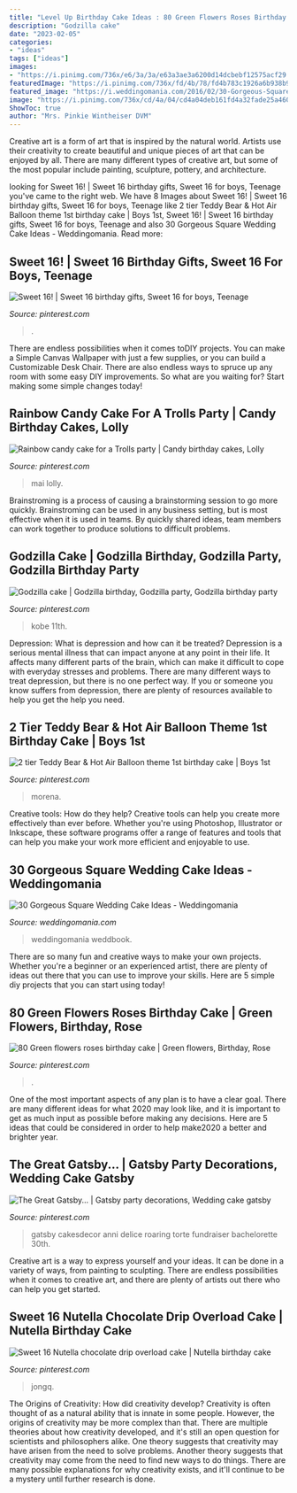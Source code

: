 ```yaml
---
title: "Level Up Birthday Cake Ideas : 80 Green Flowers Roses Birthday Cake"
description: "Godzilla cake"
date: "2023-02-05"
categories:
- "ideas"
tags: ["ideas"]
images:
- "https://i.pinimg.com/736x/e6/3a/3a/e63a3ae3a6200d14dcbebf12575acf29.jpg"
featuredImage: "https://i.pinimg.com/736x/fd/4b/78/fd4b783c1926a6b938b91eaba9e60c7e.jpg"
featured_image: "https://i.weddingomania.com/2016/02/30-Gorgeous-Square-Wedding-Cake-Ideas-25.jpg"
image: "https://i.pinimg.com/736x/cd/4a/04/cd4a04deb161fd4a32fade25a4604106.jpg"
ShowToc: true
author: "Mrs. Pinkie Wintheiser DVM"
---
```



Creative art is a form of art that is inspired by the natural world. Artists use their creativity to create beautiful and unique pieces of art that can be enjoyed by all. There are many different types of creative art, but some of the most popular include painting, sculpture, pottery, and architecture.

	

		
looking for Sweet 16! | Sweet 16 birthday gifts, Sweet 16 for boys, Teenage you've came to the right web. We have 8 Images about Sweet 16! | Sweet 16 birthday gifts, Sweet 16 for boys, Teenage like 2 tier Teddy Bear &amp; Hot Air Balloon theme 1st birthday cake | Boys 1st, Sweet 16! | Sweet 16 birthday gifts, Sweet 16 for boys, Teenage and also 30 Gorgeous Square Wedding Cake Ideas - Weddingomania. Read more:
		
    
## Sweet 16! | Sweet 16 Birthday Gifts, Sweet 16 For Boys, Teenage

<img loading=lazy src="https://i.pinimg.com/736x/fd/4b/78/fd4b783c1926a6b938b91eaba9e60c7e.jpg" onerror="this.onerror=null;this.src='https://tse2.mm.bing.net/th?id=OIP.y3iuFIzaoyOmBN3e7MLIWwHaNL&amp;pid=15.1';" alt="Sweet 16! | Sweet 16 birthday gifts, Sweet 16 for boys, Teenage">

_Source: pinterest.com_

>. 

	

There are endless possibilities when it comes toDIY projects. You can make a Simple Canvas Wallpaper with just a few supplies, or you can build a Customizable Desk Chair. There are also endless ways to spruce up any room with some easy DIY improvements. So what are you waiting for? Start making some simple changes today!

    
## Rainbow Candy Cake For A Trolls Party | Candy Birthday Cakes, Lolly

<img loading=lazy src="https://i.pinimg.com/736x/cd/4a/04/cd4a04deb161fd4a32fade25a4604106.jpg" onerror="this.onerror=null;this.src='https://tse4.mm.bing.net/th?id=OIP.cEY9hnMzY3q5hG1y0RXbIAHaJ3&amp;pid=15.1';" alt="Rainbow candy cake for a Trolls party | Candy birthday cakes, Lolly">

_Source: pinterest.com_

>mai lolly. 

	

Brainstroming is a process of causing a brainstorming session to go more quickly. Brainstroming can be used in any business setting, but is most effective when it is used in teams. By quickly shared ideas, team members can work together to produce solutions to difficult problems.

    
## Godzilla Cake | Godzilla Birthday, Godzilla Party, Godzilla Birthday Party

<img loading=lazy src="https://i.pinimg.com/736x/21/96/9e/21969e8a2ed068b1da91db613efcb3f6.jpg" onerror="this.onerror=null;this.src='https://tse4.mm.bing.net/th?id=OIP.PK3bhErPv7U9-cJJ464YdAHaJ4&amp;pid=15.1';" alt="Godzilla cake | Godzilla birthday, Godzilla party, Godzilla birthday party">

_Source: pinterest.com_

>kobe 11th. 

	

Depression: What is depression and how can it be treated?
Depression is a serious mental illness that can impact anyone at any point in their life. It affects many different parts of the brain, which can make it difficult to cope with everyday stresses and problems. There are many different ways to treat depression, but there is no one perfect way. If you or someone you know suffers from depression, there are plenty of resources available to help you get the help you need.

    
## 2 Tier Teddy Bear &amp; Hot Air Balloon Theme 1st Birthday Cake | Boys 1st

<img loading=lazy src="https://i.pinimg.com/736x/e6/3a/3a/e63a3ae3a6200d14dcbebf12575acf29.jpg" onerror="this.onerror=null;this.src='https://tse1.mm.bing.net/th?id=OIP.50Bs-glq3mBclrA0MhQSfAHaJ3&amp;pid=15.1';" alt="2 tier Teddy Bear &amp; Hot Air Balloon theme 1st birthday cake | Boys 1st">

_Source: pinterest.com_

>morena. 

	

Creative tools: How do they help?
Creative tools can help you create more effectively than ever before. Whether you're using Photoshop, Illustrator or Inkscape, these software programs offer a range of features and tools that can help you make your work more efficient and enjoyable to use.

    
## 30 Gorgeous Square Wedding Cake Ideas - Weddingomania

<img loading=lazy src="https://i.weddingomania.com/2016/02/30-Gorgeous-Square-Wedding-Cake-Ideas-25.jpg" onerror="this.onerror=null;this.src='https://tse1.mm.bing.net/th?id=OIP.zvcWMIYLp_F4gT0nrQh-9gAAAA&amp;pid=15.1';" alt="30 Gorgeous Square Wedding Cake Ideas - Weddingomania">

_Source: weddingomania.com_

>weddingomania weddbook. 

	

There are so many fun and creative ways to make your own projects. Whether you're a beginner or an experienced artist, there are plenty of ideas out there that you can use to improve your skills. Here are 5 simple diy projects that you can start using today!

    
## 80 Green Flowers Roses Birthday Cake | Green Flowers, Birthday, Rose

<img loading=lazy src="https://i.pinimg.com/736x/9e/02/27/9e022784119f673f421186912b7041f6.jpg" onerror="this.onerror=null;this.src='https://tse1.mm.bing.net/th?id=OIP.4zNMZWeWXC90mzXee79ZLAHaJ3&amp;pid=15.1';" alt="80 Green flowers roses birthday cake | Green flowers, Birthday, Rose">

_Source: pinterest.com_

>. 

	

One of the most important aspects of any plan is to have a clear goal. There are many different ideas for what 2020 may look like, and it is important to get as much input as possible before making any decisions. Here are 5 ideas that could be considered in order to help make2020 a better and brighter year.

    
## The Great Gatsby... | Gatsby Party Decorations, Wedding Cake Gatsby

<img loading=lazy src="https://i.pinimg.com/736x/d8/7d/06/d87d0602da7d4d8207c8f11a494fab83.jpg" onerror="this.onerror=null;this.src='https://tse1.mm.bing.net/th?id=OIP.KGEuSHAKJFkyj_YgfPlhKwHaKI&amp;pid=15.1';" alt="The Great Gatsby... | Gatsby party decorations, Wedding cake gatsby">

_Source: pinterest.com_

>gatsby cakesdecor anni delice roaring torte fundraiser bachelorette 30th. 

	

Creative art is a way to express yourself and your ideas. It can be done in a variety of ways, from painting to sculpting. There are endless possibilities when it comes to creative art, and there are plenty of artists out there who can help you get started.

    
## Sweet 16 Nutella Chocolate Drip Overload Cake | Nutella Birthday Cake

<img loading=lazy src="https://i.pinimg.com/736x/88/7c/a2/887ca2aa057672fca8b21c0ef5017c00.jpg" onerror="this.onerror=null;this.src='https://tse1.mm.bing.net/th?id=OIP.iViaglY5JFhP-owHJh-xewHaJ3&amp;pid=15.1';" alt="Sweet 16 Nutella chocolate drip overload cake | Nutella birthday cake">

_Source: pinterest.com_

>jongq. 

	

The Origins of Creativity: How did creativity develop?
Creativity is often thought of as a natural ability that is innate in some people. However, the origins of creativity may be more complex than that. There are multiple theories about how creativity developed, and it's still an open question for scientists and philosophers alike. One theory suggests that creativity may have arisen from the need to solve problems. Another theory suggests that creativity may come from the need to find new ways to do things. There are many possible explanations for why creativity exists, and it'll continue to be a mystery until further research is done.

